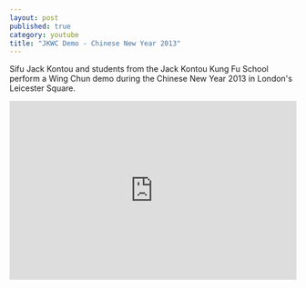 ```yaml
---
layout: post
published: true
category: youtube
title: "JKWC Demo - Chinese New Year 2013"
---
```



Sifu Jack Kontou and students from the Jack Kontou Kung Fu School perform a Wing Chun demo during the Chinese New Year 2013 in London's Leicester Square.

<iframe width="100%" height="315px" src="https://www.youtube.com/embed/LXec-_YHKiA?rel=0" frameborder="0" allowfullscreen></iframe>
